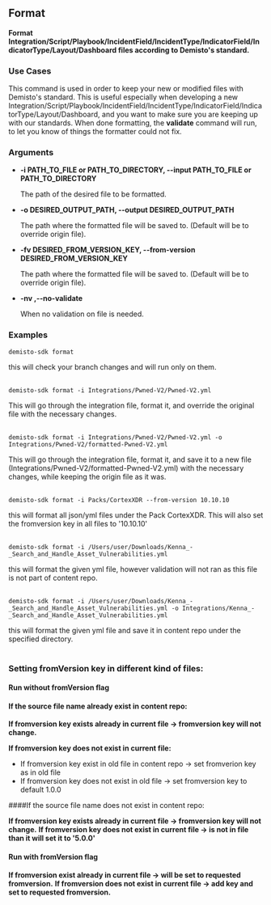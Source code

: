## Format

**Format Integration/Script/Playbook/IncidentField/IncidentType/IndicatorField/IndicatorType/Layout/Dashboard
        files according to Demisto's standard.**

### Use Cases
This command is used in order to keep your new or modified files with Demisto's standard. This is useful especially
when developing a new Integration/Script/Playbook/IncidentField/IncidentType/IndicatorField/IndicatorType/Layout/Dashboard,
and you want to make sure you are keeping up with our standards.
When done formatting, the **validate** command will run, to let you know of things the formatter could not fix.


### Arguments
* **-i PATH_TO_FILE or PATH_TO_DIRECTORY, --input PATH_TO_FILE or PATH_TO_DIRECTORY**

    The path of the desired file to be formatted.

* **-o DESIRED_OUTPUT_PATH, --output DESIRED_OUTPUT_PATH**

    The path where the formatted file will be saved to. (Default will be to override origin file).

* **-fv DESIRED_FROM_VERSION_KEY, --from-version DESIRED_FROM_VERSION_KEY**

    The path where the formatted file will be saved to. (Default will be to override origin file).

* **-nv ,--no-validate**

   When no validation on file is needed.

### Examples
```
demisto-sdk format
```
this will check your branch changes and will run only on them.
<br/><br/>

```
demisto-sdk format -i Integrations/Pwned-V2/Pwned-V2.yml
```
This will go through the integration file, format it, and override the original file with the necessary changes.
<br/><br/>

```
demisto-sdk format -i Integrations/Pwned-V2/Pwned-V2.yml -o Integrations/Pwned-V2/formatted-Pwned-V2.yml
```
This will go through the integration file, format it, and save it to a new file
(Integrations/Pwned-V2/formatted-Pwned-V2.yml) with the necessary changes, while keeping the origin file as it was.
<br/><br/>

```
demisto-sdk format -i Packs/CortexXDR --from-version 10.10.10
```
this will format all json/yml files under the Pack CortexXDR.
This will also set the fromversion key in all files to '10.10.10'
<br/><br/>

```
demisto-sdk format -i /Users/user/Downloads/Kenna_-_Search_and_Handle_Asset_Vulnerabilities.yml
```
this will format the given yml file, however validation will not ran as this file is not part of content repo.
<br/><br/>

```
demisto-sdk format -i /Users/user/Downloads/Kenna_-_Search_and_Handle_Asset_Vulnerabilities.yml -o Integrations/Kenna_-_Search_and_Handle_Asset_Vulnerabilities.yml
```
this will format the given yml file and save it in content repo under the specified directory.
<br/><br/>



### Setting fromVersion key in different kind of files:

#### Run without fromVersion flag

#### If the source file name already exist in content repo:

**If fromversion key exists already in current file -> fromversion key will not change.**

**If fromversion key does not exist in current file:**
* If fromversion key exist in old file in content repo -> set fromverion key as in old file
* If fromversion key does not exist in old file -> set fromversion key to default 1.0.0

####If the source file name does not exist in content repo:

**If fromversion key exists already in current file -> fromversion key will not change.**
**If fromversion key does not exist in current file -> is not in file than it will set it to '5.0.0'**


#### Run with fromVersion flag

**If fromversion exist already in current file -> will be set to requested fromversion.**
**If fromversion does not exist in current file -> add key and set to requested fromversion.**
